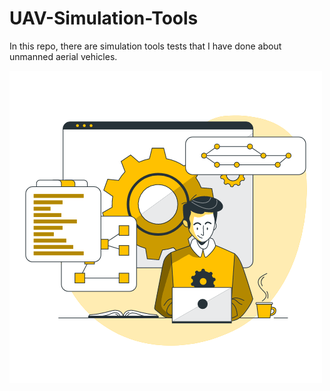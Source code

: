 # UAV-Simulation-Tools

In this repo, there are simulation tools tests that I have done about unmanned aerial vehicles.


![](readme.gif)
